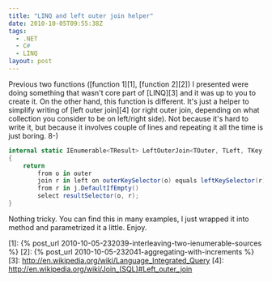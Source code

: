 ```yaml
---
title: "LINQ and left outer join helper"
date: 2010-10-05T09:55:38Z
tags:
  - .NET
  - C#
  - LINQ
layout: post
---
```

Previous two functions ([function 1][1], [function 2][2]) I presented were doing something that wasn't core part of [LINQ][3] and it was up to you to create it. On the other hand, this function is different. It's just a helper to simplify writing of [left outer join][4] (or right outer join, depending on what collection you consider to be on left/right side). Not because it's hard to write it, but because it involves couple of lines and repeating it all the time is just boring. 8-)

```csharp
internal static IEnumerable<TResult> LeftOuterJoin<TOuter, TLeft, TKey, TResult>(this IEnumerable<TOuter> outer, IEnumerable<TLeft> left, Func<TOuter, TKey> outerKeySelector, Func<TLeft, TKey> leftKeySelector, Func<TOuter, TLeft, TResult> resultSelector)
{
	return
		from o in outer
		join r in left on outerKeySelector(o) equals leftKeySelector(r) into j
		from r in j.DefaultIfEmpty()
		select resultSelector(o, r);
}
```

Nothing tricky. You can find this in many examples, I just wrapped it into method and parametrized it a little. Enjoy.

[1]: {% post_url 2010-10-05-232039-interleaving-two-ienumerable-sources %}
[2]: {% post_url 2010-10-05-232041-aggregating-with-increments %}
[3]: http://en.wikipedia.org/wiki/Language_Integrated_Query
[4]: http://en.wikipedia.org/wiki/Join_(SQL)#Left_outer_join